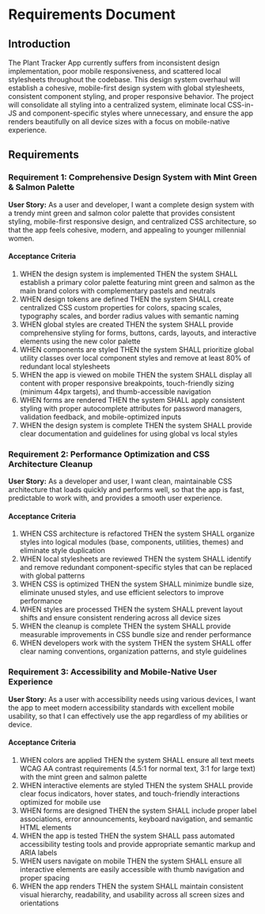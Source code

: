 # Requirements Document

## Introduction

The Plant Tracker App currently suffers from inconsistent design implementation, poor mobile responsiveness, and scattered local stylesheets throughout the codebase. This design system overhaul will establish a cohesive, mobile-first design system with global stylesheets, consistent component styling, and proper responsive behavior. The project will consolidate all styling into a centralized system, eliminate local CSS-in-JS and component-specific styles where unnecessary, and ensure the app renders beautifully on all device sizes with a focus on mobile-native experience.

## Requirements

### Requirement 1: Comprehensive Design System with Mint Green & Salmon Palette

**User Story:** As a user and developer, I want a complete design system with a trendy mint green and salmon color palette that provides consistent styling, mobile-first responsive design, and centralized CSS architecture, so that the app feels cohesive, modern, and appealing to younger millennial women.

#### Acceptance Criteria

1. WHEN the design system is implemented THEN the system SHALL establish a primary color palette featuring mint green and salmon as the main brand colors with complementary pastels and neutrals
2. WHEN design tokens are defined THEN the system SHALL create centralized CSS custom properties for colors, spacing scales, typography scales, and border radius values with semantic naming
3. WHEN global styles are created THEN the system SHALL provide comprehensive styling for forms, buttons, cards, layouts, and interactive elements using the new color palette
4. WHEN components are styled THEN the system SHALL prioritize global utility classes over local component styles and remove at least 80% of redundant local stylesheets
5. WHEN the app is viewed on mobile THEN the system SHALL display all content with proper responsive breakpoints, touch-friendly sizing (minimum 44px targets), and thumb-accessible navigation
6. WHEN forms are rendered THEN the system SHALL apply consistent styling with proper autocomplete attributes for password managers, validation feedback, and mobile-optimized inputs
7. WHEN the design system is complete THEN the system SHALL provide clear documentation and guidelines for using global vs local styles

### Requirement 2: Performance Optimization and CSS Architecture Cleanup

**User Story:** As a developer and user, I want clean, maintainable CSS architecture that loads quickly and performs well, so that the app is fast, predictable to work with, and provides a smooth user experience.

#### Acceptance Criteria

1. WHEN CSS architecture is refactored THEN the system SHALL organize styles into logical modules (base, components, utilities, themes) and eliminate style duplication
2. WHEN local stylesheets are reviewed THEN the system SHALL identify and remove redundant component-specific styles that can be replaced with global patterns
3. WHEN CSS is optimized THEN the system SHALL minimize bundle size, eliminate unused styles, and use efficient selectors to improve performance
4. WHEN styles are processed THEN the system SHALL prevent layout shifts and ensure consistent rendering across all device sizes
5. WHEN the cleanup is complete THEN the system SHALL provide measurable improvements in CSS bundle size and render performance
6. WHEN developers work with the system THEN the system SHALL offer clear naming conventions, organization patterns, and style guidelines

### Requirement 3: Accessibility and Mobile-Native User Experience

**User Story:** As a user with accessibility needs using various devices, I want the app to meet modern accessibility standards with excellent mobile usability, so that I can effectively use the app regardless of my abilities or device.

#### Acceptance Criteria

1. WHEN colors are applied THEN the system SHALL ensure all text meets WCAG AA contrast requirements (4.5:1 for normal text, 3:1 for large text) with the mint green and salmon palette
2. WHEN interactive elements are styled THEN the system SHALL provide clear focus indicators, hover states, and touch-friendly interactions optimized for mobile use
3. WHEN forms are designed THEN the system SHALL include proper label associations, error announcements, keyboard navigation, and semantic HTML elements
4. WHEN the app is tested THEN the system SHALL pass automated accessibility testing tools and provide appropriate semantic markup and ARIA labels
5. WHEN users navigate on mobile THEN the system SHALL ensure all interactive elements are easily accessible with thumb navigation and proper spacing
6. WHEN the app renders THEN the system SHALL maintain consistent visual hierarchy, readability, and usability across all screen sizes and orientations